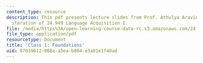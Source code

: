```yaml
---
content_type: resource
description: This pdf presents lecture slides from Prof. Athulya Aravind's fall 2020
  iteration of 24.949 Language Acquisition I.
file: /media/https%3A/open-learning-course-data-rc.s3.amazonaws.com/24-949-language-acquisition-i-fall-2020/87039612088ea5eab864e3a01e1f40ad_MIT24_949f20_lec1.pdf
file_type: application/pdf
resourcetype: Document
title: 'Class 1: Foundations'
uid: 87039612-088e-a5ea-b864-e3a01e1f40ad
---
```

